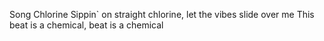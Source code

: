 Song Chlorine
Sippin` on straight chlorine,
let the vibes slide over me
This beat is a chemical, beat
is a chemical
